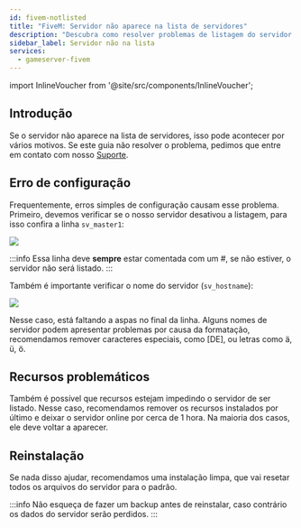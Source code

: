 ```yaml
---
id: fivem-notlisted
title: "FiveM: Servidor não aparece na lista de servidores"
description: "Descubra como resolver problemas de listagem do servidor e garantir que seu servidor apareça corretamente na lista → Saiba mais agora"
sidebar_label: Servidor não na lista
services:
  - gameserver-fivem
---
```


import InlineVoucher from '@site/src/components/InlineVoucher';

## Introdução

Se o servidor não aparece na lista de servidores, isso pode acontecer por vários motivos. Se este guia não resolver o problema, pedimos que entre em contato com nosso [Suporte](https://zap-hosting.com/en/customer/support/).

<InlineVoucher />

## Erro de configuração

Frequentemente, erros simples de configuração causam esse problema. Primeiro, devemos verificar se o nosso servidor desativou a listagem, para isso confira a linha `sv_master1`:

![](https://screensaver01.zap-hosting.com/index.php/s/KBH8deTbXxfrWtB/preview)

:::info
Essa linha deve **sempre** estar comentada com um #, se não estiver, o servidor não será listado.
:::


Também é importante verificar o nome do servidor (`sv_hostname`):

![](https://screensaver01.zap-hosting.com/index.php/s/9KyEj4tNQWRYxdB/preview)


Nesse caso, está faltando a aspas no final da linha. Alguns nomes de servidor podem apresentar problemas por causa da formatação, recomendamos remover caracteres especiais, como [DE], ou letras como ä, ü, ö.

## Recursos problemáticos

Também é possível que recursos estejam impedindo o servidor de ser listado. Nesse caso, recomendamos remover os recursos instalados por último e deixar o servidor online por cerca de 1 hora. Na maioria dos casos, ele deve voltar a aparecer.

## Reinstalação

Se nada disso ajudar, recomendamos uma instalação limpa, que vai resetar todos os arquivos do servidor para o padrão.

:::info
Não esqueça de fazer um backup antes de reinstalar, caso contrário os dados do servidor serão perdidos.
:::

<InlineVoucher />